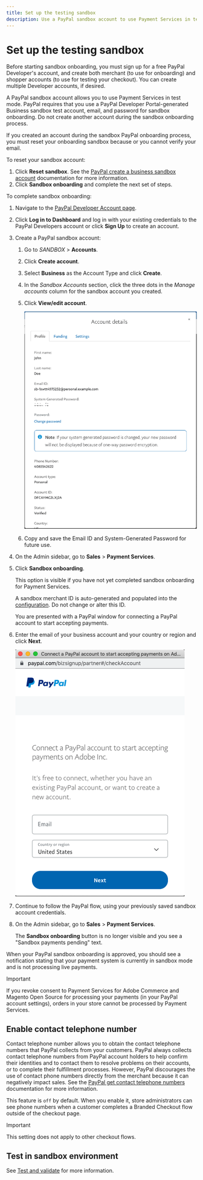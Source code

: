 ```yaml
---
title: Set up the testing sandbox
description: Use a PayPal sandbox account to use Payment Services in test mode.
---
```

# Set up the testing sandbox

Before starting sandbox onboarding, you must sign up for a free PayPal Developer's account, and create both merchant (to use for onboarding) and shopper accounts (to use for testing your checkout). You can create multiple Developer accounts, if desired.

A PayPal sandbox account allows you to use Payment Services in test mode. PayPal requires that you use a PayPal Developer Portal-generated Business sandbox test account, email, and password for sandbox onboarding. Do not create another account during the sandbox onboarding process.

If you created an account during the sandbox PayPal onboarding process, you must reset your onboarding sandbox because or you cannot verify your email.

To reset your sandbox account:

1. Click **Reset sandbox**. See the [PayPal create a business sandbox account](https://developer.paypal.com/docs/api-basics/sandbox/accounts/#create-a-business-sandbox-account) documentation for more information.
1. Click **Sandbox onboarding** and complete the next set of steps.

To complete sandbox onboarding:

1. Navigate to the [PayPal Developer Account page](https://developer.paypal.com/developer/accounts/).
1. Click **Log in to Dashboard** and log in with your existing credentials to the PayPal Developers account or click **Sign Up** to create an account.
1. Create a PayPal sandbox account:
   1. Go to _SANDBOX_ > **Accounts**.
   1. Click **Create account**.
   1. Select **Business** as the Account Type and click **Create**.
   1. In the _Sandbox Accounts_ section, click the three dots in the _Manage accounts_ column for the sandbox account you created.
   1. Click **View/edit account**.

      ![PayPal - View/edit sandbox account](assets/onboarding-viewedit-sandbox.png)

   1. Copy and save the Email ID and System-Generated Password for future use.

1. On the Admin sidebar, go to **Sales** > **Payment Services**.
1. Click **Sandbox onboarding**.

   This option is visible if you have not yet completed sandbox onboarding for Payment Services.

   A sandbox merchant ID is auto-generated and populated into the [configuration](configure-admin.md). Do not change or alter this ID.

   You are presented with a PayPal window for connecting a PayPal account to start accepting payments.

1. Enter the email of your business account and your country or region and click **Next**.

   ![PayPal - Connect PayPal account for payments](assets/paypal-connectacct.png)

1. Continue to follow the PayPal flow, using your previously saved sandbox account credentials.
1. On the Admin sidebar, go to **Sales** > **Payment Services**.

   The **Sandbox onboarding** button is no longer visible and you see a "Sandbox payments pending" text.

  When your PayPal sandbox onboarding is approved, you should see a notification stating that your payment system is currently in sandbox mode and is not processing live payments.

   >[!IMPORTANT]
   >
   >If you revoke consent to Payment Services for Adobe Commerce and Magento Open Source for processing your payments (in your PayPal account settings), orders in your store cannot be processed by Payment Services.

## Enable contact telephone number

Contact telephone number allows you to obtain the contact telephone numbers that PayPal collects from your customers. PayPal always collects contact telephone numbers from PayPal account holders to help confirm their identities and to contact them to resolve problems on their accounts, or to complete their fulfillment processes. However, PayPal discourages the use of contact phone numbers directly from the merchant because it can negatively impact sales. See the [PayPal get contact telephone numbers](https://developer.paypal.com/docs/admin/checkout-settings/#get-contact-telephone-numbers) documentation for more information.

This feature is `off` by default. When you enable it, store administrators can see phone numbers when a customer completes a Branded Checkout flow outside of the checkout page.

>[!IMPORTANT]
>
>This setting does not apply to other checkout flows.

## Test in sandbox environment

See [Test and validate](test-validate.md) for more information.
